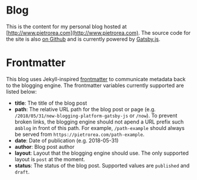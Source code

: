 # Blog

This is the content for my personal blog hosted at [http://www.pietrorea.com](http://www.pietrorea.com). The source code for the site is also [on Github](https://github.com/pietrorea/gatsby-blog) and is currently powered by [Gatsby.js](https://www.gatsbyjs.org/).

# Frontmatter

This blog uses Jekyll-inspired [frontmatter](https://jekyllrb.com/docs/frontmatter/) to communicate metadata back to the blogging engine. The frontmatter variables currently supported are listed below:

- **title**: The title of the blog post
- **path**: The relative URL path for the blog post or page (e.g. `/2018/05/31/new-blogging-platform-gatsby-js` or `/now`). To prevent broken links, the blogging engine should not apend a URL prefix such as`blog` in front of this path. For example, `/path-example` should always be served from `https://pietrorea.com/path-example`. 
- **date**: Date of publication (e.g. 2018-05-31)
- **author**: Blog post author
- **layout**: Layout that the blogging engine should use. The only supported layout is `post` at the moment.
- **status**: The status of the blog post. Supported values are `published` and `draft`.